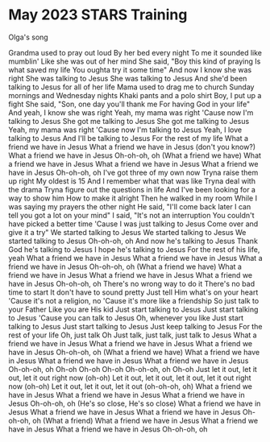 # May 2023 STARS Training

Olga's song


Grandma used to pray out loud
By her bed every night
To me it sounded like mumblin'
Like she was out of her mind
She said, "Boy this kind of praying
Is what saved my life
You oughta try it some time"
And now I know she was right
She was talking to Jesus
She was talking to Jesus
And she'd been talking to Jesus for all of her life
Mama used to drag me to church
Sunday mornings and Wednesday nights
Khaki pants and a polo shirt
Boy, I put up a fight
She said, "Son, one day you'll thank me
For having God in your life"
And yeah, I know she was right
Yeah, my mama was right
'Cause now I'm talking to Jesus
She got me talking to Jesus
She got me talking to Jesus
Yeah, my mama was right
'Cause now I'm talking to Jesus
Yeah, I love talking to Jesus
And I'll be talking to Jesus
For the rest of my life
What a friend we have in Jesus
What a friend we have in Jesus (don't you know?)
What a friend we have in Jesus
Oh-oh-oh, oh
(What a friend we have)
What a friend we have in Jesus
What a friend we have in Jesus
What a friend we have in Jesus
Oh-oh-oh, oh
I've got three of my own now
Tryna raise them up right
My oldest is 15
And I remember what that was like
Tryna deal with the drama
Tryna figure out the questions in life
And I've been looking for a way to show him
How to make it alright
Then he walked in my room
While I was saying my prayers the other night
He said, "I'll come back later
I can tell you got a lot on your mind"
I said, "It's not an interruption
You couldn't have picked a better time
'Cause I was just talking to Jesus
Come over and give it a try"
We started talking to Jesus
We started talking to Jesus
We started talking to Jesus
Oh-oh-oh, oh
And now he's talking to Jesus
Thank God he's talking to Jesus
I hope he's talking to Jesus
For the rest of his life, yeah
What a friend we have in Jesus
What a friend we have in Jesus
What a friend we have in Jesus
Oh-oh-oh, oh
(What a friend we have)
What a friend we have in Jesus
What a friend we have in Jesus
What a friend we have in Jesus
Oh-oh-oh, oh
There's no wrong way to do it
There's no bad time to start
It don't have to sound pretty
Just tell Him what's on your heart
'Cause it's not a religion, no
'Cause it's more like a friendship
So just talk to your Father
Like you are His kid
Just start talking to Jesus
Just start talking to Jesus
'Cause you can talk to Jesus
Oh, whenever you like
Just start talking to Jesus
Just start talking to Jesus
Just keep talking to Jesus
For the rest of your life
Oh, just talk
Oh
Just talk, just talk, just talk to Jesus
What a friend we have in Jesus
What a friend we have in Jesus
What a friend we have in Jesus
Oh-oh-oh, oh
(What a friend we have)
What a friend we have in Jesus
What a friend we have in Jesus
What a friend we have in Jesus
Oh-oh-oh, oh
Oh-oh
Oh-oh
Oh-oh
Oh-oh-oh, oh
Oh-oh
Just let it out, let it out, let it out right now (oh-oh)
Let it out, let it out, let it out, let it out right now (oh-oh)
Let it out, let it out, let it out (oh-oh-oh, oh)
What a friend we have in Jesus
What a friend we have in Jesus
What a friend we have in Jesus
Oh-oh-oh, oh
(He's so close, He's so close)
What a friend we have in Jesus
What a friend we have in Jesus
What a friend we have in Jesus
Oh-oh-oh, oh
(What a friend)
What a friend we have in Jesus
What a friend we have in Jesus
What a friend we have in Jesus
Oh-oh-oh, oh